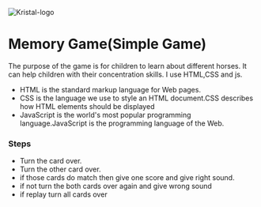 
![Kristal-logo](https://user-images.githubusercontent.com/71218097/175792541-a448aa68-81fb-4422-bcf7-d13a60e9a194.png)

# Memory Game(Simple Game)
The purpose of the game is for children to learn about different horses.
It can help children with their concentration skills.
I use HTML,CSS and js.
- HTML is the standard markup language for Web pages.
- CSS is the language we use to style an HTML document.CSS describes how HTML elements should be displayed
- JavaScript is the world's most popular programming language.JavaScript is the programming language of the Web.


### Steps
- Turn the card over.
- Turn the other card over.
- if those cards do  match then  give one score and give right sound.
- if not turn the both cards over again and give wrong sound
- if replay turn  all cards over


